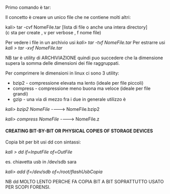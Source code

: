 
Primo comando è tar:

Il concetto è creare un unico file che ne contiene molti altri:

kali> tar -cvf NomeFile.tar  [lista di file o anche una intera directory]  
(c sta per create , v per verbose , f nome file)

Per vedere i file in un archivio usi 
*kali> tar -tvf NomeFile.tar*
Per estrarre usi 
*kali > tar -xvf NomeFile.tar*

NB tar è utility di ARCHIVIAZIONE quindi puo succedere che la dimensione supera la somma delle dimensioni dei file raggruppati. 

Per comprimere le dimensioni in linux ci sono 3 utility:
- bzip2 - compressione elevata ma lento (ideale per file piccoli)
 - compress - compressione meno buona ma veloce (ideale per file grandi)
 - gzip - una via di mezzo fra i due 
in generale utilizzo è

*kali> bzip2 NomeFile*  ----> NomeFile.bzip2

*kali> compress NomeFile* ----> NomeFile.z

#### CREATING BIT-BY-BIT OR PHYSICAL COPIES OF STORAGE DEVICES

Copia bit per bit usi dd con sintassi:

*kali > dd if=InputFile of=OutFile*

es. chiavetta usb in /dev/sdb sara

*kali> add if=/dev/sdb of=/root/flashUsbCopia*

NB dd MOLTO LENTO PERCHE FA COPIA BIT A BIT SOPRATTUTTO USATO PER SCOPI FORENSI. 